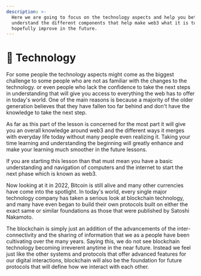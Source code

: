 ```yaml
---
description: >-
  Here we are going to focus on the technology aspects and help you better
  understand the different components that help make web3 what it is today and
  hopefully improve in the future.
---
```


# 🧰 Technology

For some people the technology aspects might come as the biggest challenge to some people who are not as familiar with the changes to the technology. or even people who lack the confidence to take the next steps in understanding that will give you access to everything the web has to offer in today's world. One of the main reasons is because a majority of the older generation believes that they have fallen too far behind and don't have the knowledge to take the next step.&#x20;

As far as this part of the lesson is concerned for the most part it will give you an overall knowledge around web3 and the different ways it merges with everyday life today without many people even realizing it. Taking your time learning and understanding the beginning will greatly enhance and make your learning much smoother in the future lessons.&#x20;

If you are starting this lesson than that must mean you have a basic understanding and navigation of computers and the internet to start the next phase which is known as web3.&#x20;

Now looking at it in 2022, Bitcoin is still alive and many other currencies have come into the spotlight. In today's world, every single major technology company has taken a serious look at blockchain technology, and many have even began to build their own protocols built on either the exact same or similar foundations as those that were published by Satoshi Nakamoto.

The blockchain is simply just an addition of the advancements of the inter-connectivity and the sharing of information that we as a people have been cultivating over the many years. Saying this, we do not see blockchain technology becoming irreverent anytime in the near future. Instead we feel just like the other systems and protocols that offer advanced features for our digital interactions, blockchain will also be the foundation for future protocols that will define how we interact with each other. &#x20;
